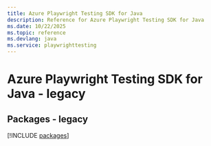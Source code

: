 ```yaml
---
title: Azure Playwright Testing SDK for Java
description: Reference for Azure Playwright Testing SDK for Java
ms.date: 10/22/2025
ms.topic: reference
ms.devlang: java
ms.service: playwrighttesting
---
```

# Azure Playwright Testing SDK for Java - legacy
## Packages - legacy
[!INCLUDE [packages](playwright-testing-index.md)]